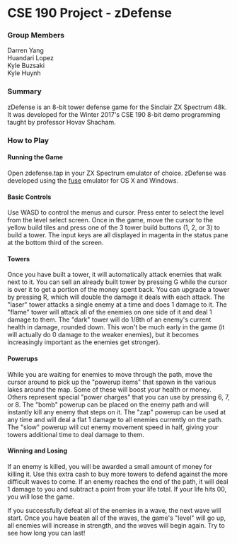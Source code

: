 # CSE 190 Project - zDefense

### Group Members

Darren Yang  
Huandari Lopez  
Kyle Buzsaki  
Kyle Huynh  

### Summary

zDefense is an 8-bit tower defense game for the Sinclair ZX Spectrum 48k.
It was developed for the Winter 2017's CSE 190 8-bit demo programming taught by professor Hovav Shacham.

### How to Play

#### Running the Game

Open zdefense.tap in your ZX Spectrum emulator of choice. zDefense was developed using the
[fuse](http://fuse-emulator.sourceforge.net/) emulator for OS X and Windows.

#### Basic Controls

Use WASD to control the menus and cursor. Press enter to select the level from the level select screen.
Once in the game, move the cursor to the yellow build tiles and press one of the 3 tower build buttons
(1, 2, or 3) to build a tower. The input keys are all displayed in magenta in the status pane at the
bottom third of the screen.

#### Towers

Once you have built a tower, it will automatically attack enemies that walk next to it.
You can sell an already built tower by pressing G while the cursor is over it to get a portion of the money
spent back. You can upgrade a tower by pressing R, which will double the damage it deals with each attack.
The "laser" tower attacks a single enemy at a time and does 1 damage to it. The "flame" tower will attack
all of the enemies on one side of it and deal 1 damage to them. The "dark" tower will do 1/8th of an enemy's
current health in damage, rounded down. This won't be much early in the game (it will actually do 0 damage
to the weaker enemies), but it becomes increasingly important as the enemies get stronger).

#### Powerups

While you are waiting for enemies to move through the path, move the cursor around to pick up the
"powerup items" that spawn in the various lakes around the map. Some of these will boost your health
or money. Others represent special "power charges" that you can use by pressing 6, 7, or 8. The "bomb" powerup
can be placed on the enemy path and will instantly kill any enemy that steps on it. The "zap" powerup can be
used at any time and will deal a flat 1 damage to all enemies currently on the path. The "slow" powerup
will cut enemy movement speed in half, giving your towers additional time to deal damage to them.

#### Winning and Losing

If an enemy is killed, you will be awarded a small amount of money for killing it. Use this extra cash
to buy more towers to defend against the more difficult waves to come. If an enemy reaches the end of the
path, it will deal 1 damage to you and subtract a point from your life total. If your life hits 00, you will
lose the game. 

If you successfully defeat all of the enemies in a wave, the next wave will start. Once you have beaten
all of the waves, the game's "level" will go up, all enemies will increase in strength, and the waves
will begin again. Try to see how long you can last!
